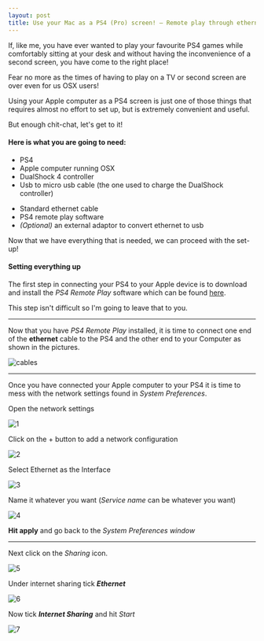 ```yaml
---
layout: post
title: Use your Mac as a PS4 (Pro) screen! – Remote play through ethernet cable on OSX!
---
```


If, like me, you have ever wanted to play your favourite PS4 games while comfortably sitting at your desk and without having the inconvenience of a second screen, you have come to the right place!

Fear no more as the times of having to play on a TV or second screen are over even for us OSX users!

Using your Apple computer as a PS4 screen is just one of those things that requires almost no effort to set up, but is extremely convenient and useful.

But enough chit-chat, let's get to it!

#### **Here is what you are going to need**:

* PS4
* Apple computer running OSX
* DualShock 4 controller
* Usb to micro usb cable (the one used to charge the DualShock controller)

- Standard ethernet cable
- PS4 remote play software
- *(Optional)* an external adaptor to convert ethernet to usb

Now that we have everything that is needed, we can proceed with the set-up!

#### Setting everything up

The first step in connecting your PS4 to your Apple device is to download and install the *PS4 Remote Play* software which can be found <a href="https://remoteplay.dl.playstation.net/remoteplay/lang/en/index.html">here</a>.

This step isn't difficult so I'm going to leave that to you.

---

Now that you have *PS4 Remote Play* installed, it is time to connect one end of the **ethernet** cable to the PS4 and the other end to your Computer as shown in the pictures.

![cables](/images/posts/2019-5-14-Use-mac-as-PS4-screen-images/cables.jpg)

---

Once you have connected your Apple computer to your PS4 it is time to mess with the network settings found in *System Preferences*.

Open the network settings

![1](/images/posts/2019-5-14-Use-mac-as-PS4-screen-images/1.png)

Click on the + button to add a network configuration

![2](/images/posts/2019-5-14-Use-mac-as-PS4-screen-images/2.png)

Select Ethernet as the Interface

![3](/images/posts/2019-5-14-Use-mac-as-PS4-screen-images/3.png)

Name it whatever you want (*Service name* can be whatever you want)

![4](/images/posts/2019-5-14-Use-mac-as-PS4-screen-images/4.png)

**Hit apply** and go back to the *System Preferences window*

---

Next click on the *Sharing* icon.

![5](/images/posts/2019-5-14-Use-mac-as-PS4-screen-images/5.png)

Under internet sharing tick ***Ethernet***

![6](/images/posts/2019-5-14-Use-mac-as-PS4-screen-images/6.png)

Now tick ***Internet Sharing*** and hit *Start*

![7](/images/posts/2019-5-14-Use-mac-as-PS4-screen-images/7.png)
